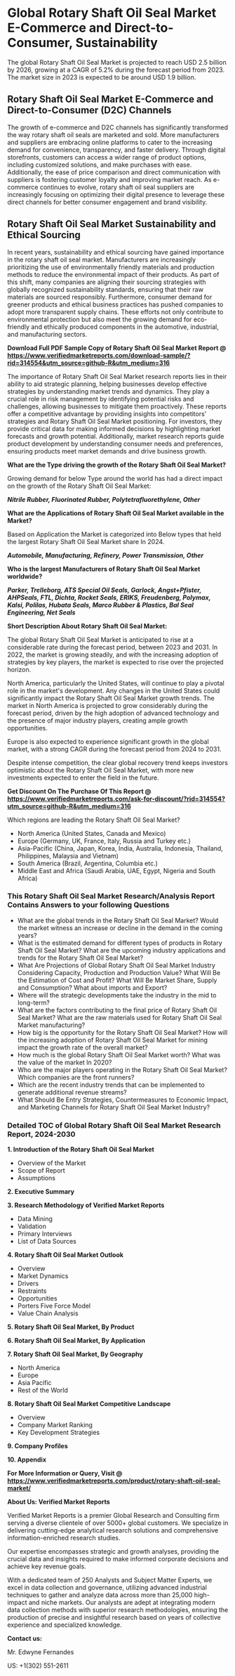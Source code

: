 <h1>Global Rotary Shaft Oil Seal Market E-Commerce and Direct-to-Consumer, Sustainability</h1><p class=""><p>The global Rotary Shaft Oil Seal Market is projected to reach USD 2.5 billion by 2026, growing at a CAGR of 5.2% during the forecast period from 2023. The market size in 2023 is expected to be around USD 1.9 billion.</p><h2>Rotary Shaft Oil Seal Market E-Commerce and Direct-to-Consumer (D2C) Channels</h2><p>The growth of e-commerce and D2C channels has significantly transformed the way rotary shaft oil seals are marketed and sold. More manufacturers and suppliers are embracing online platforms to cater to the increasing demand for convenience, transparency, and faster delivery. Through digital storefronts, customers can access a wider range of product options, including customized solutions, and make purchases with ease. Additionally, the ease of price comparison and direct communication with suppliers is fostering customer loyalty and improving market reach. As e-commerce continues to evolve, rotary shaft oil seal suppliers are increasingly focusing on optimizing their digital presence to leverage these direct channels for better consumer engagement and brand visibility.</p><h2>Rotary Shaft Oil Seal Market Sustainability and Ethical Sourcing</h2><p>In recent years, sustainability and ethical sourcing have gained importance in the rotary shaft oil seal market. Manufacturers are increasingly prioritizing the use of environmentally friendly materials and production methods to reduce the environmental impact of their products. As part of this shift, many companies are aligning their sourcing strategies with globally recognized sustainability standards, ensuring that their raw materials are sourced responsibly. Furthermore, consumer demand for greener products and ethical business practices has pushed companies to adopt more transparent supply chains. These efforts not only contribute to environmental protection but also meet the growing demand for eco-friendly and ethically produced components in the automotive, industrial, and manufacturing sectors.</p></p><p class=""><strong>Download Full PDF Sample Copy of Rotary Shaft Oil Seal Market Report @ <a href="https://www.verifiedmarketreports.com/download-sample/?rid=314554&utm_source=github-R&utm_medium=316" target="_blank">https://www.verifiedmarketreports.com/download-sample/?rid=314554&utm_source=github-R&utm_medium=316</a></strong></p><p>The importance of&nbsp;Rotary Shaft Oil Seal Market research reports lies in their ability to aid strategic planning, helping businesses develop effective strategies by understanding market trends and dynamics. They play a crucial role in risk management by identifying potential risks and challenges, allowing businesses to mitigate them proactively. These reports offer a competitive advantage by providing insights into competitors' strategies and Rotary Shaft Oil Seal Market positioning. For investors, they provide critical data for making informed decisions by highlighting market forecasts and growth potential. Additionally, market research reports guide product development by understanding consumer needs and preferences, ensuring products meet market demands and drive business growth.</p><p><strong>What are the&nbsp;Type driving the growth of the Rotary Shaft Oil Seal Market?</strong></p><p id="" class="">Growing demand for below Type around the world has had a direct impact on the growth of the Rotary Shaft Oil Seal Market:</p><p class=""><em><strong>Nitrile Rubber, Fluorinated Rubber, Polytetrafluorethylene, Other</strong></em></p><p class=""><strong>What are the&nbsp;Applications&nbsp;of Rotary Shaft Oil Seal Market available in the Market?</strong></p><p id="" class="">Based on Application the Market is categorized into Below types that held the largest Rotary Shaft Oil Seal Market share In 2024.</p><p class=""><em><strong>Automobile, Manufacturing, Refinery, Power Transmission, Other</strong></em></p><p class=""><strong>Who is the largest Manufacturers of Rotary Shaft Oil Seal Market worldwide?</strong></p><p><em><strong>Parker, Trelleborg, ATS Special Oil Seals, Garlock, Angst+Pfister, AHPSeals, FTL, Dichta, Rocket Seals, ERIKS, Freudenberg, Polymax, Kalsi, Polilas, Hubata Seals, Marco Rubber & Plastics, Bal Seal Engineering, Net Seals</strong></em></p><p id="" class=""><strong>Short Description About Rotary Shaft Oil Seal Market:</strong></p><p>The global Rotary Shaft Oil Seal Market is anticipated to rise at a considerable rate during the forecast period, between 2023 and 2031. In 2022, the market is growing steadily, and with the increasing adoption of strategies by key players, the market is expected to rise over the projected horizon.</p><p>North America, particularly the United States, will continue to play a pivotal role in the market's development. Any changes in the United States could significantly impact the Rotary Shaft Oil Seal Market growth trends. The market in North America is projected to grow considerably during the forecast period, driven by the high adoption of advanced technology and the presence of major industry players, creating ample growth opportunities.</p><p>Europe is also expected to experience significant growth in the global market, with a strong CAGR during the forecast period from 2024 to 2031.</p><p>Despite intense competition, the clear global recovery trend keeps investors optimistic about the Rotary Shaft Oil Seal Market, with more new investments expected to enter the field in the future.</p><p id="" class=""><strong>Get Discount On The Purchase Of This Report @ <a href="https://www.verifiedmarketreports.com/ask-for-discount/?rid=314554?utm_source=github-R&utm_medium=316" target="_blank">https://www.verifiedmarketreports.com/ask-for-discount/?rid=314554?utm_source=github-R&utm_medium=316</a></strong></p><p class="">Which regions are leading the Rotary Shaft Oil Seal Market?</p><ul><li>North America (United States, Canada and Mexico)</li><li>Europe (Germany, UK, France, Italy, Russia and Turkey etc.)</li><li>Asia-Pacific (China, Japan, Korea, India, Australia, Indonesia, Thailand, Philippines, Malaysia and Vietnam)</li><li>South America (Brazil, Argentina, Columbia etc.)</li><li>Middle East and Africa (Saudi Arabia, UAE, Egypt, Nigeria and South Africa)</li></ul><h3 id="" class="">This Rotary Shaft Oil Seal Market Research/Analysis Report Contains Answers to your following Questions</h3><ul><li>What are the global trends in the Rotary Shaft Oil Seal Market? Would the market witness an increase or decline in the demand in the coming years?</li><li>What is the estimated demand for different types of products in Rotary Shaft Oil Seal Market? What are the upcoming industry applications and trends for the Rotary Shaft Oil Seal Market?</li><li>What Are Projections of Global Rotary Shaft Oil Seal Market Industry Considering Capacity, Production and Production Value? What Will Be the Estimation of Cost and Profit? What Will Be Market Share, Supply and Consumption? What about imports and Export?</li><li>Where will the strategic developments take the industry in the mid to long-term?</li><li>What are the factors contributing to the final price of Rotary Shaft Oil Seal Market? What are the raw materials used for Rotary Shaft Oil Seal Market manufacturing?</li><li>How big is the opportunity for the Rotary Shaft Oil Seal Market? How will the increasing adoption of Rotary Shaft Oil Seal Market for mining impact the growth rate of the overall market?</li><li>How much is the global Rotary Shaft Oil Seal Market worth? What was the value of the market In 2020?</li><li>Who are the major players operating in the Rotary Shaft Oil Seal Market? Which companies are the front runners?</li><li>Which are the recent industry trends that can be implemented to generate additional revenue streams?</li><li>What Should Be Entry Strategies, Countermeasures to Economic Impact, and Marketing Channels for Rotary Shaft Oil Seal Market Industry?</li></ul><h3 id="" class="">Detailed TOC of Global Rotary Shaft Oil Seal Market Research Report, 2024-2030</h3><p id="" class=""><strong>1. Introduction of the Rotary Shaft Oil Seal Market</strong></p><ul><li>Overview of the Market</li><li>Scope of Report</li><li>Assumptions</li></ul><p id="" class=""><strong>2. Executive Summary</strong></p><p id="" class=""><strong>3. Research Methodology of Verified Market Reports</strong></p><ul><li>Data Mining</li><li>Validation</li><li>Primary Interviews</li><li>List of Data Sources</li></ul><p id="" class=""><strong>4. Rotary Shaft Oil Seal Market Outlook</strong></p><ul><li>Overview</li><li>Market Dynamics</li><li>Drivers</li><li>Restraints</li><li>Opportunities</li><li>Porters Five Force Model</li><li>Value Chain Analysis</li></ul><p id="" class=""><strong>5. Rotary Shaft Oil Seal Market, By Product</strong></p><p id="" class=""><strong>6. Rotary Shaft Oil Seal Market, By Application</strong></p><p id="" class=""><strong>7. Rotary Shaft Oil Seal Market, By Geography</strong></p><ul><li>North America</li><li>Europe</li><li>Asia Pacific</li><li>Rest of the World</li></ul><p id="" class=""><strong>8. Rotary Shaft Oil Seal Market Competitive Landscape</strong></p><ul><li>Overview</li><li>Company Market Ranking</li><li>Key Development Strategies</li></ul><p id="" class=""><strong>9. Company Profiles</strong></p><p id="" class=""><strong>10. Appendix</strong></p><p id="" class=""><strong>For More Information or Query, Visit @ <a href="https://www.verifiedmarketreports.com/product/rotary-shaft-oil-seal-market/" target="_blank">https://www.verifiedmarketreports.com/product/rotary-shaft-oil-seal-market/</a></strong></p><p id="" class=""><strong>About Us: Verified Market Reports</strong></p><p id="" class="">Verified Market Reports is a premier Global Research and Consulting firm serving a diverse clientele of over 5000+ global customers. We specialize in delivering cutting-edge analytical research solutions and comprehensive information-enriched research studies.</p><p id="" class="">Our expertise encompasses strategic and growth analyses, providing the crucial data and insights required to make informed corporate decisions and achieve key revenue goals.</p><p id="" class="">With a dedicated team of 250 Analysts and Subject Matter Experts, we excel in data collection and governance, utilizing advanced industrial techniques to gather and analyze data across more than 25,000 high-impact and niche markets. Our analysts are adept at integrating modern data collection methods with superior research methodologies, ensuring the production of precise and insightful research based on years of collective experience and specialized knowledge.</p><p id="" class=""><strong>Contact us:</strong></p><p id="" class="">Mr. Edwyne Fernandes</p><p id="" class="">US: +1(302) 551-2611</p>